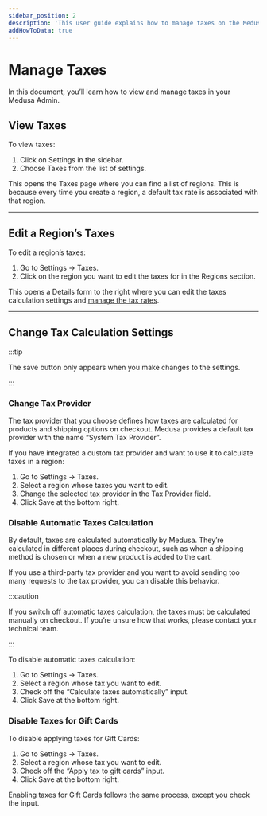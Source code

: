 ```yaml
---
sidebar_position: 2
description: 'This user guide explains how to manage taxes on the Medusa admin. Learn how to edit their configurations.'
addHowToData: true
---
```


# Manage Taxes

In this document, you’ll learn how to view and manage taxes in your Medusa Admin.

## View Taxes

To view taxes:

1. Click on Settings in the sidebar.
2. Choose Taxes from the list of settings.

This opens the Taxes page where you can find a list of regions. This is because every time you create a region, a default tax rate is associated with that region.

---

## Edit a Region’s Taxes

To edit a region’s taxes:

1. Go to Settings → Taxes.
2. Click on the region you want to edit the taxes for in the Regions section.

This opens a Details form to the right where you can edit the taxes calculation settings and [manage the tax rates](./tax-rates.mdx).

---

## Change Tax Calculation Settings

:::tip

The save button only appears when you make changes to the settings.

:::

### Change Tax Provider

The tax provider that you choose defines how taxes are calculated for products and shipping options on checkout. Medusa provides a default tax provider with the name “System Tax Provider”.

If you have integrated a custom tax provider and want to use it to calculate taxes in a region:

1. Go to Settings → Taxes.
2. Select a region whose taxes you want to edit.
3. Change the selected tax provider in the Tax Provider field.
4. Click Save at the bottom right.

### Disable Automatic Taxes Calculation

By default, taxes are calculated automatically by Medusa. They’re calculated in different places during checkout, such as when a shipping method is chosen or when a new product is added to the cart.

If you use a third-party tax provider and you want to avoid sending too many requests to the tax provider, you can disable this behavior.

:::caution

If you switch off automatic taxes calculation, the taxes must be calculated manually on checkout. If you’re unsure how that works, please contact your technical team.

:::

To disable automatic taxes calculation:

1. Go to Settings → Taxes.
2. Select a region whose tax you want to edit.
3. Check off the “Calculate taxes automatically” input.
4. Click Save at the bottom right.

### Disable Taxes for Gift Cards

To disable applying taxes for Gift Cards:

1. Go to Settings → Taxes.
2. Select a region whose tax you want to edit.
3. Check off the “Apply tax to gift cards” input.
4. Click Save at the bottom right.

Enabling taxes for Gift Cards follows the same process, except you check the input.
